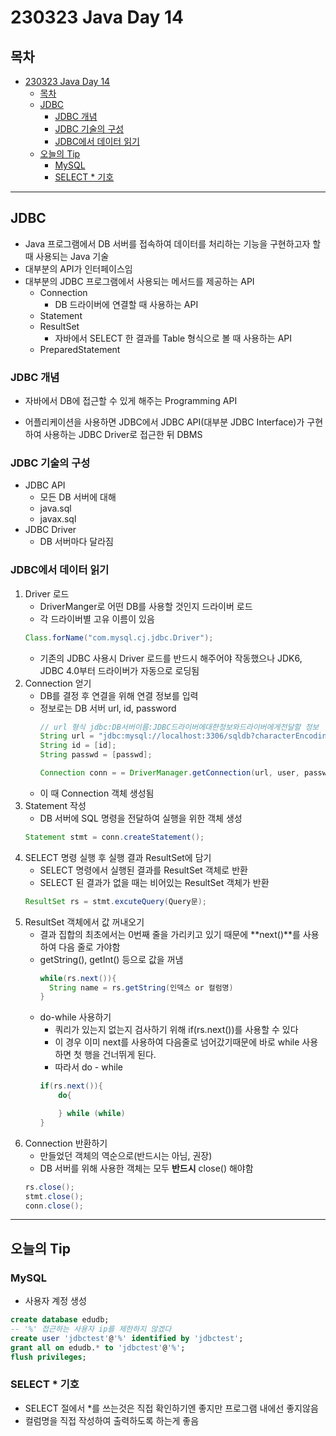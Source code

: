 # 230323 Java Day 14
## 목차
<!-- TOC -->

- [230323 Java Day 14](#230323-java-day-14)
  - [목차](#목차)
  - [JDBC](#jdbc)
    - [JDBC 개념](#jdbc-개념)
    - [JDBC 기술의 구성](#jdbc-기술의-구성)
    - [JDBC에서 데이터 읽기](#jdbc에서-데이터-읽기)
  - [오늘의 Tip](#오늘의-tip)
    - [MySQL](#mysql)
    - [SELECT \* 기호](#select--기호)

<!-- /TOC -->
---
## JDBC
- Java 프로그램에서 DB 서버를 접속하여 데이터를 처리하는 기능을 구현하고자 할 때 사용되는 Java 기술
- 대부분의 API가 인터페이스임
- 대부분의 JDBC 프로그램에서 사용되는 메서드를 제공하는 API
  - Connection
    - DB 드라이버에 연결할 때 사용하는 API
  - Statement
  - ResultSet
    - 자바에서 SELECT 한 결과를 Table 형식으로 볼 때 사용하는 API
  - PreparedStatement
### JDBC 개념
- 자바에서 DB에 접근할 수 있게 해주는 Programming API

- 어플리케이션을 사용하면 JDBC에서 JDBC API(대부분 JDBC Interface)가 구현하여 사용하는 JDBC Driver로 접근한 뒤 DBMS 

### JDBC 기술의 구성
- JDBC API
  - 모든 DB 서버에 대해
  - java.sql
  - javax.sql
- JDBC Driver 
  - DB 서버마다 달라짐

### JDBC에서 데이터 읽기
1. Driver 로드
   - DriverManger로 어떤 DB를 사용할 것인지 드라이버 로드
   - 각 드라이버별 고유 이름이 있음
    ```java
    Class.forName("com.mysql.cj.jdbc.Driver");
    ```
    - 기존의 JDBC 사용시 Driver 로드를 반드시 해주어야 작동했으나 JDK6, JDBC 4.0부터 드라이버가 자동으로 로딩됨
2. Connection 얻기
   - DB를 결정 후 연결을 위해 연결 정보를 입력
   - 정보로는 DB 서버 url, id, password
        ```java
        // url 형식 jdbc:DB서버이름:JDBC드라이버에대한정보와드라이버에게전달할 정보
        String url = "jdbc:mysql://localhost:3306/sqldb?characterEncoding=UTF-8&serverTimezone=UTC";
        String id = [id];
        String passwd = [passwd];

        Connection conn = = DriverManager.getConnection(url, user, passwd);
        ```
   - 이 때 Connection 객체 생성됨
3. Statement 작성
    - DB 서버에 SQL 명령을 전달하여 실행을 위한 객체 생성
    ```java
    Statement stmt = conn.createStatement();
    ```
4. SELECT 명령 실행 후 실행 결과 ResultSet에 담기
    - SELECT 명령에서 실행된 결과를 ResultSet 객체로 반환
    - SELECT 된 결과가 없을 때는 비어있는 ResultSet 객체가 반환
    ```java
    ResultSet rs = stmt.excuteQuery(Query문);
    ```
5. ResultSet 객체에서 값 꺼내오기
   - 결과 집합의 최초에서는 0번째 줄을 가리키고 있기 때문에 **next()**를 사용하여 다음 줄로 가야함
   - getString(), getInt() 등으로 값을 꺼냄
      ```java
      while(rs.next()){
        String name = rs.getString(인덱스 or 컬럼명)
      }
      ```
    - do-while 사용하기
      - 쿼리가 있는지 없는지 검사하기 위해 if(rs.next())를 사용할 수 있다
      - 이 경우 이미 next를 사용하여 다음줄로 넘어갔기때문에 바로 while 사용하면 첫 행을 건너뛰게 된다. 
      - 따라서 do - while
      ```java
      if(rs.next()){
          do{

          } while (while)
      }
      ```
6. Connection 반환하기
   - 만들었던 객체의 역순으로(반드시는 아님, 권장)
   - DB 서버를 위해 사용한 객체는 모두 **반드시** close() 해야함
    ```java
    rs.close();
    stmt.close();
    conn.close();
    ```

---
## 오늘의 Tip
### MySQL
- 사용자 계정 생성
```sql
create database edudb;
-- '%' 접근하는 사용자 ip를 제한하지 않겠다
create user 'jdbctest'@'%' identified by 'jdbctest';
grant all on edudb.* to 'jdbctest'@'%';
flush privileges;
```
### SELECT * 기호
- SELECT 절에서 *를 쓰는것은 직접 확인하기엔 좋지만 프로그램 내에선 좋지않음
- 컬럼명을 직접 작성하여 출력하도록 하는게 좋음

